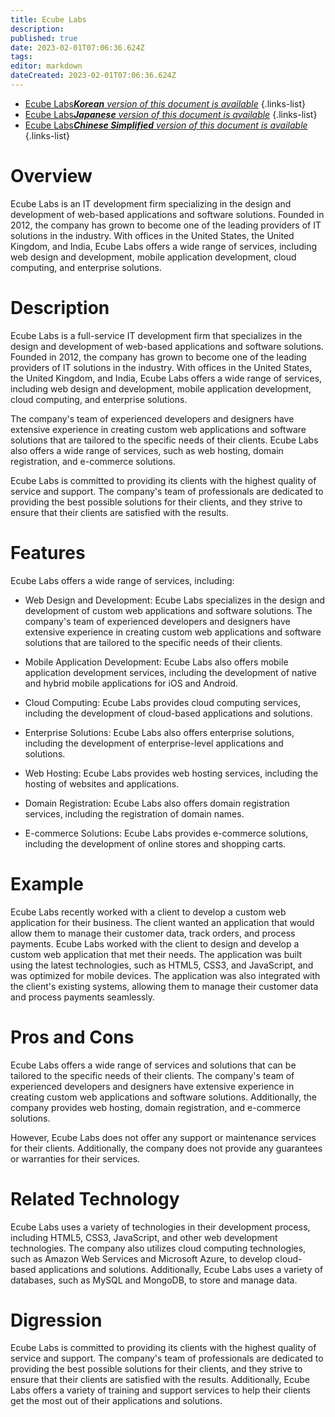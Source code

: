 ```yaml
---
title: Ecube Labs
description: 
published: true
date: 2023-02-01T07:06:36.624Z
tags: 
editor: markdown
dateCreated: 2023-02-01T07:06:36.624Z
---
```


- [Ecube Labs***Korean** version of this document is available*](/ko/Knowledge-base/Dictionary/ecube-labs)
{.links-list}
- [Ecube Labs***Japanese** version of this document is available*](/ja/Knowledge-base/Dictionary/ecube-labs)
{.links-list}
- [Ecube Labs***Chinese Simplified** version of this document is available*](/zh/Knowledge-base/Dictionary/ecube-labs)
{.links-list}

# Overview
Ecube Labs is an IT development firm specializing in the design and development of web-based applications and software solutions. Founded in 2012, the company has grown to become one of the leading providers of IT solutions in the industry. With offices in the United States, the United Kingdom, and India, Ecube Labs offers a wide range of services, including web design and development, mobile application development, cloud computing, and enterprise solutions.

# Description
Ecube Labs is a full-service IT development firm that specializes in the design and development of web-based applications and software solutions. Founded in 2012, the company has grown to become one of the leading providers of IT solutions in the industry. With offices in the United States, the United Kingdom, and India, Ecube Labs offers a wide range of services, including web design and development, mobile application development, cloud computing, and enterprise solutions.

The company's team of experienced developers and designers have extensive experience in creating custom web applications and software solutions that are tailored to the specific needs of their clients. Ecube Labs also offers a wide range of services, such as web hosting, domain registration, and e-commerce solutions.

Ecube Labs is committed to providing its clients with the highest quality of service and support. The company's team of professionals are dedicated to providing the best possible solutions for their clients, and they strive to ensure that their clients are satisfied with the results.

# Features
Ecube Labs offers a wide range of services, including:

- Web Design and Development: Ecube Labs specializes in the design and development of custom web applications and software solutions. The company's team of experienced developers and designers have extensive experience in creating custom web applications and software solutions that are tailored to the specific needs of their clients.

- Mobile Application Development: Ecube Labs also offers mobile application development services, including the development of native and hybrid mobile applications for iOS and Android.

- Cloud Computing: Ecube Labs provides cloud computing services, including the development of cloud-based applications and solutions.

- Enterprise Solutions: Ecube Labs also offers enterprise solutions, including the development of enterprise-level applications and solutions.

- Web Hosting: Ecube Labs provides web hosting services, including the hosting of websites and applications.

- Domain Registration: Ecube Labs also offers domain registration services, including the registration of domain names.

- E-commerce Solutions: Ecube Labs provides e-commerce solutions, including the development of online stores and shopping carts.

# Example
Ecube Labs recently worked with a client to develop a custom web application for their business. The client wanted an application that would allow them to manage their customer data, track orders, and process payments. Ecube Labs worked with the client to design and develop a custom web application that met their needs. The application was built using the latest technologies, such as HTML5, CSS3, and JavaScript, and was optimized for mobile devices. The application was also integrated with the client's existing systems, allowing them to manage their customer data and process payments seamlessly.

# Pros and Cons
Ecube Labs offers a wide range of services and solutions that can be tailored to the specific needs of their clients. The company's team of experienced developers and designers have extensive experience in creating custom web applications and software solutions. Additionally, the company provides web hosting, domain registration, and e-commerce solutions.

However, Ecube Labs does not offer any support or maintenance services for their clients. Additionally, the company does not provide any guarantees or warranties for their services.

# Related Technology
Ecube Labs uses a variety of technologies in their development process, including HTML5, CSS3, JavaScript, and other web development technologies. The company also utilizes cloud computing technologies, such as Amazon Web Services and Microsoft Azure, to develop cloud-based applications and solutions. Additionally, Ecube Labs uses a variety of databases, such as MySQL and MongoDB, to store and manage data.

# Digression
Ecube Labs is committed to providing its clients with the highest quality of service and support. The company's team of professionals are dedicated to providing the best possible solutions for their clients, and they strive to ensure that their clients are satisfied with the results. Additionally, Ecube Labs offers a variety of training and support services to help their clients get the most out of their applications and solutions.
